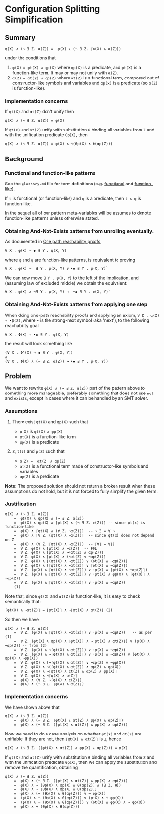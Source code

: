 Configuration Splitting Simplification
======================================

Summary
-------

```
φ(X) ∧ (¬ ∃ Z. α(Z)) =  φ(X) ∧ (¬ ∃ Z. ⌈φ(X) ∧ α(Z)⌉)
```

under the conditions that 
1. `φ(X) = φt(X) ∧ φp(X)` where `φp(X)` is a predicate,
   and `φt(X)` is a function-like term. It may or may not unify with `α(Z)`.
1. `α(Z) = αt(Z) ∧ αp(Z)` where `αt(Z)` is a functional term,
   composed out of constructor-like symbols and variables
   and `αp(x)` is a predicate (so `α(Z)` is function-like).
   
### Implementation concerns

If `φt(X)` and `αt(Z)` don't unify then 

```
φ(X) ∧ (¬ ∃ Z. α(Z)) = φ(X)
```

If `φt(X)` and `αt(Z)` unify with substitution `θ` binding all variables from `Z`
and with the unification predicate `θp(X)`, then

```
φ(X) ∧ (¬ ∃ Z. α(Z)) = φ(X) ∧ ¬(θp(X) ∧ θ(αp(Z)))
```

Background
----------

### Functional and function-like patterns

See the `glossary.md` file for term definitions (e.g.
[functional](glossary.md#functional) and
[function-like](glossary.md#functionlike)).

If `t` is functional (or function-like) and `φ` is a predicate,
then `t ∧ φ` is function-like.

In the sequel all of our pattern meta-variables will be assumes to denote
function-like patterns unless otherwise stated.

### Obtaining And-Not-Exists patterns from unrolling eventually.

As documented in [One path reachability proofs](2018-11-08-One-Path-Reachability-Proofs.md),
```
∀ X . φ(X) → ◆ ∃ Y . ψ(X, Y)
```
where `φ` and `ψ` are function-like patterns, is equivalent to proving
```
∀ X . φ(X) →  ∃ Y . ψ(X, Y) ∨ •◆ ∃ Y . ψ(X, Y)`
```

We can now move `∃ Y . ψ(X, Y)` to the left of the implication,
and (assuming law of excluded middle) we obtain the equivalent:
```
∀ X . φ(X) ∧ ¬∃ Y . ψ(X, Y) →  •◆ ∃ Y . ψ(X, Y)`
```

### Obtaining And-Not-Exists patterns from applying one step

When doing one-path reachability proofs and applying an axiom,
`∀ Z . α(Z) → •β(Z)`, where `•` is the strong-next symbol (aka 'next'),
to the following reachability goal
```
∀ X . Φ(X) → •◆ ∃ Y . ψ(X, Y)
```
the result will look something like
```
(∀ X . Φ'(X) → ◆ ∃ Y . ψ(X, Y))
∧
(∀ X . Φ(X) ∧ (¬ ∃ Z. α(Z)) → •◆ ∃ Y . ψ(X, Y))
```

Problem
-------

We want to rewrite `φ(X) ∧ (¬ ∃ Z. α(Z))` part of the pattern above
to something more manageable, preferably something that does not use `not`
and `exists`, except in cases where it can be handled by an SMT solver.


### Assumptions

1. There exist `φt(X)` and `φp(X)` such that

   - `φ(X)` is `φt(X) ∧ φp(X)`
   - `φt(X)` is a function-like term
   - `φp(X)` is a predicate

1. `Z`, `t(Z)` and `p(Z)` such that

   - `α(Z) =  αt(Z) ∧ αp(Z)`
   - `αt(Z)` is a functional term made of constructor-like symbols and variables
   - `αp(Z)` is a predicate

__Note:__ The proposed solution should not return a broken result when these
assumptions do not hold, but it is not forced to fully simplify the given term.

### Justification

```
φ(X) ∧ (¬ ∃ Z. α(Z))
    =  φt(X) ∧ φp(X) ∧ (¬ ∃ Z. α(Z))
    =  φt(X) ∧ φp(X) ∧ ⌈φt(X) ∧ (¬ ∃ Z. α(Z))⌉ -- since φt(x) is function-like
    =  φ(X) ∧ ⌈φt(X) ∧ (∀ Z. ¬α(Z))⌉  -- ¬ ∃ = ∀ ¬
    =  φ(X) ∧ ⌈∀ Z. (φt(X) ∧ ¬α(Z))⌉  -- since φt(x) does not depend on Z
    =  φ(X) ∧ (∀ Z. ⌈φt(X) ∧ ¬α(Z)⌉)  -- ⌈∀⌉ = ∀⌈⌉
    =  ∀ Z. φ(X) ∧ ⌈φt(X) ∧ ¬α(Z)⌉  -- FOL
    =  ∀ Z. φ(X) ∧ ⌈φt(X) ∧ ¬(αt(Z) ∧ αp(Z))⌉ 
    =  ∀ Z. φ(X) ∧ ⌈φt(X) ∧ (¬αt(Z) ∨ ¬αp(Z))⌉ 
    =  ∀ Z. φ(X) ∧ ⌈(φt(X) ∧ ¬αt(Z)) ∨ (φt(X) ∧ ¬αp(Z))⌉ 
    =  ∀ Z. φ(X) ∧ (⌈φt(X) ∧ ¬αt(Z)⌉ ∨ ⌈φt(X) ∧ ¬αp(Z)⌉)
    =  ∀ Z. (φ(X) ∧ ⌈φt(X) ∧ ¬αt(Z)⌉) ∨ (φ(X) ∧ ⌈φt(X) ∧ ¬αp(Z)⌉)
    =  ∀ Z. (φ(X) ∧ ⌈φt(X) ∧ ¬αt(Z)⌉) ∨ (φt(X) ∧ φp(X) ∧ ⌈φt(X)⌉ ∧ ¬αp(Z))
    =  ∀ Z. (φ(X) ∧ ⌈φt(X) ∧ ¬αt(Z)⌉) ∨ (φ(X) ∧ ¬αp(Z))
    (1)
```

Note that, since `φt(X)` and `αt(Z)` is function-like, it is
easy to check semantically that:

```
⌈φt(X) ∧ ¬αt(Z)⌉ = ⌈φt(X)⌉ ∧ ¬⌈φt(X) ∧ αt(Z)⌉ (2)
```

So then we have
```
φ(X) ∧ (¬ ∃ Z. α(Z))
    =  ∀ Z. (φ(X) ∧ ⌈φt(X) ∧ ¬αt(Z)⌉) ∨ (φ(X) ∧ ¬αp(Z))   -- as per (1)
    =  ∀ Z. (φt(X) ∧ φp(X) ∧ ⌈φt(X)⌉ ∧ ¬⌈φt(X) ∧ αt(Z)⌉) ∨ (φ(X) ∧ ¬αp(Z)) -- from (2)
    =  ∀ Z. (φ(X) ∧ ¬⌈φt(X) ∧ αt(Z)⌉) ∨ (φ(X) ∧ ¬αp(Z))
    =  ∀ Z. (φ(X) ∧ ¬⌈φt(X) ∧ αt(Z)⌉) ∨ (φ(X) ∧ ¬αp(Z)) ∨ (φt(X) ∧ φp(X) ∧ ¬φp(X))
    =  ∀ Z. φ(X) ∧ (¬⌈φt(X) ∧ αt(Z)⌉ ∨ ¬αp(Z) ∨ ¬φp(X))
    =  ∀ Z. φ(X) ∧ ¬(⌈φt(X) ∧ αt(Z)⌉ ∧ αp(Z) ∧ φp(X))
    =  ∀ Z. φ(X) ∧ ¬⌈φt(X) ∧ αt(Z) ∧ αp(Z) ∧ φp(X)⌉
    =  ∀ Z. φ(X) ∧ ¬⌈φ(X) ∧ α(Z)⌉
    =  φ(X) ∧ (∀ Z. ¬⌈φ(X) ∧ α(Z)⌉)
    =  φ(X) ∧ (¬ ∃ Z. ⌈φ(X) ∧ α(Z)⌉)
```

### Implementation concerns

We have shown above that

```
φ(X) ∧ (¬ ∃ Z. α(Z))
    =  φ(X) ∧ (¬ ∃ Z. ⌈φt(X) ∧ αt(Z) ∧ φp(X) ∧ αp(Z)⌉)
    =  φ(X) ∧ (¬ ∃ Z. (⌈φt(X) ∧ αt(Z)⌉ ∧ φp(X) ∧ αp(Z)))
```

Now we need to do a case analysis on whether `φt(X)` and `αt(Z)` are unifiable.
If they are not, then `⌈φt(X) ∧ αt(Z)⌉` is `⊥`, hence 

```
φ(X) ∧ (¬ ∃ Z. (⌈φt(X) ∧ αt(Z)⌉ ∧ φp(X) ∧ αp(Z))) = φ(X)
```

If `φt(X)` and `αt(Z)` unify with substitution `θ` binding all variables from `Z`
and with the unification predicate `θp(X)`, then we can apply the substitution
and remove the quantification, obtaining

```
φ(X) ∧ (¬ ∃ Z. α(Z))
    =  φ(X) ∧ (¬ ∃ Z. (⌈φt(X) ∧ αt(Z)⌉ ∧ φp(X) ∧ αp(Z)))
    =  φ(X) ∧ ¬ (θp(X) ∧ φp(X) ∧ θ(αp(Z)) ∧ (∃ Z. θ))
    =  φ(X) ∧ ¬ (θp(X) ∧ φp(X) ∧ θ(αp(Z)))
    =  φ(X) ∧ (¬ (θp(X) ∧ θ(αp(Z))) ∨ ¬ φp(X))
    =  (φ(X) ∧ ¬ (θp(X) ∧ θ(αp(Z))) ∨ (φ(X) ∧ ¬ φp(X))
    =  (φ(X) ∧ ¬ (θp(X) ∧ θ(αp(Z)))) ∨ (φt(X) ∧ φp(X) ∧ ¬ φp(X))
    =  φ(X) ∧ ¬ (θp(X) ∧ θ(αp(Z)))
```
